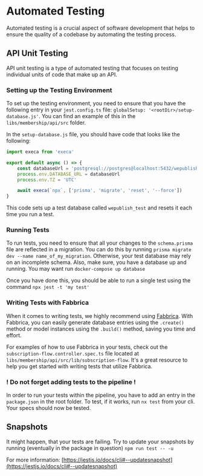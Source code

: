 # Automated Testing

Automated testing is a crucial aspect of software development that helps to ensure the quality of a codebase by
automating the testing process.

## API Unit Testing

API unit testing is a type of automated testing that focuses on testing individual units of code that make up an API.

### Setting up the Testing Environment

To set up the testing environment, you need to ensure that you have the following entry in your `jest.config.ts` file: `globalSetup: '<rootDir>/setup-database.js'`. You can find an example of this in the `libs/membership/api/src` folder.

In the `setup-database.js` file, you should have code that looks like the following:

```typescript
import execa from 'execa'

export default async () => {
    const databaseUrl = 'postgresql://postgres@localhost:5432/wepublish_test?schema=public'
    process.env.DATABASE_URL = databaseUrl
    process.env.TZ = 'UTC'

    await execa(`npx`, ['prisma', 'migrate', 'reset', '--force'])
}
```
This code sets up a test database called `wepublish_test` and resets it each time you run a test.

### Running Tests
To run tests, you need to ensure that all your changes to the `schema.prisma` file are reflected in a migration. 
You can do this by running `prisma migrate dev --name name_of_my_migration`. Otherwise, your test database may 
rely on an incomplete schema.
Also, make sure, you have a database up and running. You may want run `docker-compose up database`

Once you have done this, you should be able to run a single test using the command `npx jest -t 'my test'`

### Writing Tests with Fabbrica
When it comes to writing tests, we highly recommend using [Fabbrica](https://github.com/Quramy/prisma-fabbrica).
With Fabbrica, you can easily generate database entries using the `.create()` method or model instances using
the `.build()` method, saving you time and effort.

For examples of how to use Fabbrica in your tests, check out the `subscription-flow.controller.spec.ts` file 
located at `libs/membership/api/src/lib/subscription-flow`. It's a great resource to help you get started with writing
tests that utilize Fabbrica.

### ! Do not forget adding tests to the pipeline !
In order to run your tests within the pipeline, you have to add an entry in the `package.json` in the root folder.
To test, if it works, run `nx test` from your cli. Your specs should now be tested.


## Snapshots
It might happen, that your tests are failing. Try to update your snapshots
by running (eventually in the package in question) `npm run test -- -u`

For more information: [https://jestjs.io/docs/cli#--updatesnapshot](https://jestjs.io/docs/cli#--updatesnapshot)